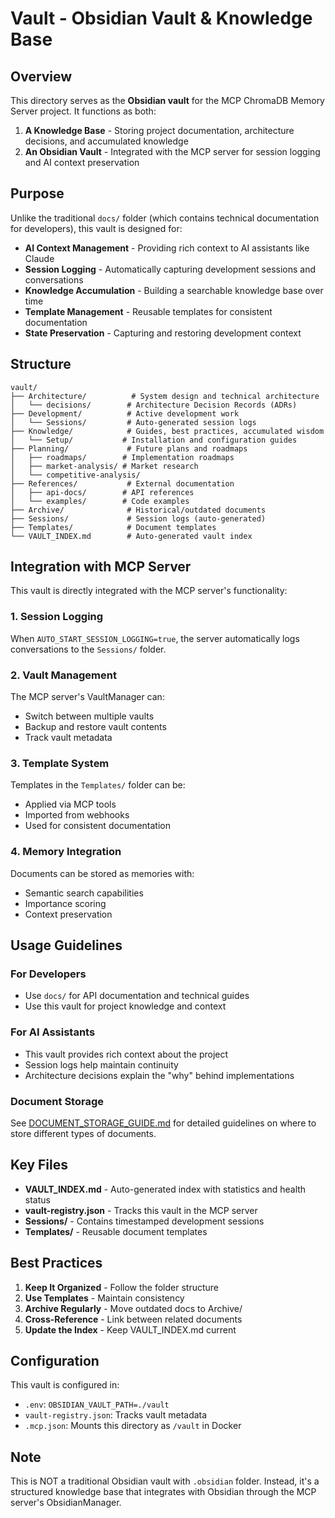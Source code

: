 # Vault - Obsidian Vault & Knowledge Base

## Overview

This directory serves as the **Obsidian vault** for the MCP ChromaDB Memory Server project. It functions as both:

1. **A Knowledge Base** - Storing project documentation, architecture decisions, and accumulated knowledge
2. **An Obsidian Vault** - Integrated with the MCP server for session logging and AI context preservation

## Purpose

Unlike the traditional `docs/` folder (which contains technical documentation for developers), this vault is designed for:

- **AI Context Management** - Providing rich context to AI assistants like Claude
- **Session Logging** - Automatically capturing development sessions and conversations
- **Knowledge Accumulation** - Building a searchable knowledge base over time
- **Template Management** - Reusable templates for consistent documentation
- **State Preservation** - Capturing and restoring development context

## Structure

```
vault/
├── Architecture/          # System design and technical architecture
│   └── decisions/        # Architecture Decision Records (ADRs)
├── Development/          # Active development work
│   └── Sessions/         # Auto-generated session logs
├── Knowledge/            # Guides, best practices, accumulated wisdom
│   └── Setup/           # Installation and configuration guides
├── Planning/             # Future plans and roadmaps
│   ├── roadmaps/        # Implementation roadmaps
│   ├── market-analysis/ # Market research
│   └── competitive-analysis/
├── References/           # External documentation
│   ├── api-docs/        # API references
│   └── examples/        # Code examples
├── Archive/              # Historical/outdated documents
├── Sessions/             # Session logs (auto-generated)
├── Templates/            # Document templates
└── VAULT_INDEX.md        # Auto-generated vault index
```

## Integration with MCP Server

This vault is directly integrated with the MCP server's functionality:

### 1. **Session Logging**
When `AUTO_START_SESSION_LOGGING=true`, the server automatically logs conversations to the `Sessions/` folder.

### 2. **Vault Management**
The MCP server's VaultManager can:
- Switch between multiple vaults
- Backup and restore vault contents
- Track vault metadata

### 3. **Template System**
Templates in the `Templates/` folder can be:
- Applied via MCP tools
- Imported from webhooks
- Used for consistent documentation

### 4. **Memory Integration**
Documents can be stored as memories with:
- Semantic search capabilities
- Importance scoring
- Context preservation

## Usage Guidelines

### For Developers
- Use `docs/` for API documentation and technical guides
- Use this vault for project knowledge and context

### For AI Assistants
- This vault provides rich context about the project
- Session logs help maintain continuity
- Architecture decisions explain the "why" behind implementations

### Document Storage
See [DOCUMENT_STORAGE_GUIDE.md](./Knowledge/DOCUMENT_STORAGE_GUIDE.md) for detailed guidelines on where to store different types of documents.

## Key Files

- **VAULT_INDEX.md** - Auto-generated index with statistics and health status
- **vault-registry.json** - Tracks this vault in the MCP server
- **Sessions/** - Contains timestamped development sessions
- **Templates/** - Reusable document templates

## Best Practices

1. **Keep It Organized** - Follow the folder structure
2. **Use Templates** - Maintain consistency
3. **Archive Regularly** - Move outdated docs to Archive/
4. **Cross-Reference** - Link between related documents
5. **Update the Index** - Keep VAULT_INDEX.md current

## Configuration

This vault is configured in:
- `.env`: `OBSIDIAN_VAULT_PATH=./vault`
- `vault-registry.json`: Tracks vault metadata
- `.mcp.json`: Mounts this directory as `/vault` in Docker

## Note

This is NOT a traditional Obsidian vault with `.obsidian` folder. Instead, it's a structured knowledge base that integrates with Obsidian through the MCP server's ObsidianManager.